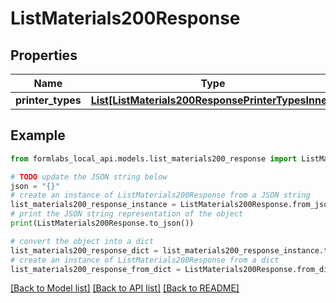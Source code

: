 # ListMaterials200Response


## Properties

Name | Type | Description | Notes
------------ | ------------- | ------------- | -------------
**printer_types** | [**List[ListMaterials200ResponsePrinterTypesInner]**](ListMaterials200ResponsePrinterTypesInner.md) |  | [optional] 

## Example

```python
from formlabs_local_api.models.list_materials200_response import ListMaterials200Response

# TODO update the JSON string below
json = "{}"
# create an instance of ListMaterials200Response from a JSON string
list_materials200_response_instance = ListMaterials200Response.from_json(json)
# print the JSON string representation of the object
print(ListMaterials200Response.to_json())

# convert the object into a dict
list_materials200_response_dict = list_materials200_response_instance.to_dict()
# create an instance of ListMaterials200Response from a dict
list_materials200_response_from_dict = ListMaterials200Response.from_dict(list_materials200_response_dict)
```
[[Back to Model list]](../README.md#documentation-for-models) [[Back to API list]](../README.md#documentation-for-api-endpoints) [[Back to README]](../README.md)


